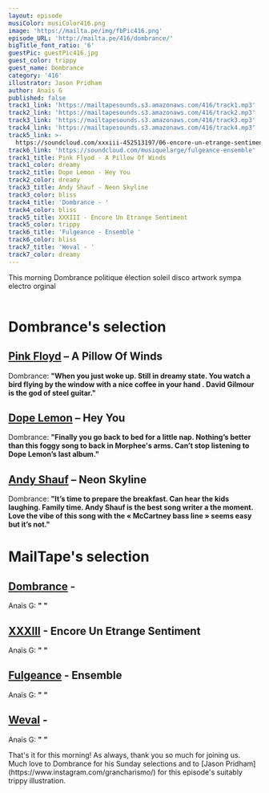 ```yaml
---
layout: episode
musiColor: musiColor416.png
image: 'https://mailta.pe/img/fbPic416.png'
episode_URL: 'http://mailta.pe/416/dombrance/'
bigTitle_font_ratio: '6'
guestPic: guestPic416.jpg
guest_color: trippy
guest_name: Dombrance
category: '416'
illustrator: Jason Pridham
author: Anaïs G
published: false
track1_link: 'https://mailtapesounds.s3.amazonaws.com/416/track1.mp3'
track2_link: 'https://mailtapesounds.s3.amazonaws.com/416/track2.mp3'
track3_link: 'https://mailtapesounds.s3.amazonaws.com/416/track3.mp3'
track4_link: 'https://mailtapesounds.s3.amazonaws.com/416/track4.mp3'
track5_link: >-
  https://soundcloud.com/xxxiii-452513197/06-encore-un-etrange-sentiment?in=xxxiii-452513197/sets/lodeur-de-lorage
track6_link: 'https://soundcloud.com/musiquelarge/fulgeance-ensemble'
track1_title: Pink Flyod - A Pillow Of Winds
track1_color: dreamy
track2_title: Dope Lemon - Hey You
track2_color: dreamy
track3_title: Andy Shauf - Neon Skyline
track3_color: bliss
track4_title: 'Dombrance - '
track4_color: bliss
track5_title: XXXIII - Encore Un Etrange Sentiment
track5_color: trippy
track6_title: 'Fulgeance - Ensemble '
track6_color: bliss
track7_title: 'Weval - '
track7_color: dreamy
---
```

</p>This morning  Dombrance politique élection soleil disco artwork sympa electro orginal 
<br><br>

</p>


# Dombrance's selection

## [Pink Floyd](https://www.pinkfloyd.com/home.php) – A Pillow Of Winds
Dombrance: **"**When you just woke up. Still in dreamy state. You watch a bird flying by the window with a nice coffee in your hand . David Gilmour is the god of steel guitar.**"**

## [Dope Lemon](https://www.dopelemon.com/) – Hey You
Dombrance: **"**Finally you go back to bed for a little nap. Nothing’s better than this foggy song to back in Morphee's arms. Can’t stop listening to Dope Lemon’s last album.**"**

## [Andy Shauf](https://andyshauf.com/)  –   Neon Skyline
Dombrance: **"**It’s time to prepare the breakfast. Can hear the kids laughing. Family time.
Andy Shauf is the best song writer a the moment. Love the vibe of this song with the « McCartney bass line »  seems easy but it’s not.**"**


# MailTape's selection

## [Dombrance](https://www.facebook.com/Dombrance) - 
Anaïs G: **"** **"**

## [XXXIII](https://musiquelarge.bandcamp.com/album/lodeur-de-lorage) - Encore Un Etrange Sentiment
Anaïs G: **"** **"**

## [Fulgeance](https://soundcloud.com/fulgeance) - Ensemble 
Anaïs G: **"** **"**

## [Weval](https://weval.net/#/) - 
Anaïs G: **"** **"**


<p id="outroduction">That's it for this morning! As always, thank you so much for joining us. Much love to Dombrance  for his Sunday selections and to [Jason Pridham](https://www.instagram.com/grancharismo/) for this episode's suitably trippy illustration.</p>

